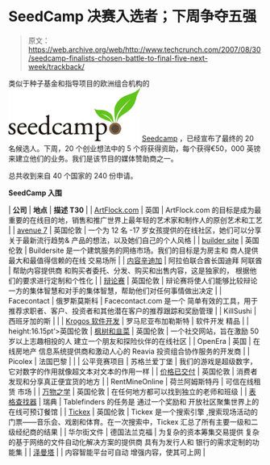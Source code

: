 # SeedCamp 决赛入选者；下周争夺五强

> 原文：<https://web.archive.org/web/http://www.techcrunch.com/2007/08/30/seedcamp-finalists-chosen-battle-to-final-five-next-week/trackback/>

类似于种子基金和指导项目的欧洲组合机构的![seedcamp.png](img/cd85eb5fe30689d229e60f7c4e5edee0.png) [Seedcamp](https://web.archive.org/web/20100901094317/http://www.crunchbase.com/company/seedcamp) ，已经宣布了最终的 20 名候选人。下周，20 个创业想法中的 5 个将获得资助，每个获得€50，000 英镑来建立他们的业务。我们是该节目的媒体赞助商之一。

总共收到来自 40 个国家的 240 份申请。

 **SeedCamp 入围**

| **公司**  | **地点** | **描述** **T30<o :p=""></o>** |
| [ArtFlock.com](https://web.archive.org/web/20100901094317/http://www.artflock.com/) | 英国 | ArtFlock.com 的目标是成为最重要的在线目的地，销售和推广世界上最年轻的艺术家和制作人的原创艺术和工艺 |
| [avenue 7](https://web.archive.org/web/20100901094317/http://www.avenue7.com/) | 英国伦敦 | 一个为 12 名
-17 岁女孩提供的在线社区，她们可以分享关于最新流行趋势&
产品的想法，以及她们自己的个人风格 |
| [builder site](https://web.archive.org/web/20100901094317/http://www.buildersite.co.uk/) | 英国伦敦 | Buildersite 是一个建筑服务的网络市场。我们的目标是为房主和
商人提供最大和最值得信赖的在线
交易场所 |
| [内容辛迪加](https://web.archive.org/web/20100901094317/http://www.contentsyndicate.com/) | 阿拉伯联合酋长国迪拜
阿联酋 | 帮助内容提供商
和购买者委托、分发、购买和出售内容，这是独家的，
根据他们的要求进行定制和个性化 |
| [辩论赛](https://web.archive.org/web/20100901094317/http://debatewise.com/) | 英国伦敦 | 辩论赛将使人们能够比较辩论一方的集体智慧和对手的集体智慧，帮助他们对任何事情做出决定 |
| Facecontact | 俄罗斯莫斯科 | Facecontact.com 是一个
简单有效的工具，用于
推荐求职者、客户、投资者和其他潜在客户<o :p="">的推荐跟踪和奖励管理</o> |
| KillSushi | 西班牙加的斯 |  |
| [Krogos 软件开发](https://web.archive.org/web/20100901094317/http://www.krogos.ro/) | 罗马尼亚布加勒斯特 | 软件开发
精品 |
| height:16.15pt’>英国伦敦 | [枫树和韭菜](https://web.archive.org/web/20100901094317/http://www.mapleandleek.com/) | 英国伦敦 | 一个社交网站，旨在激励 50 岁以上志趣相投的人
建立一个朋友和探险伙伴的在线社区 |
| OpenEra | 英国 | 在线房地产
信息系统提供商和激动人心的 Reavia
投资组合协作服务<o :p="">的开发商</o> |
| Picolex | 法国巴黎 |  |
| 公平竞赛项目 | 苏格兰爱丁堡 | 我们的游戏是超级数字，它对数字的作用就像超文本对文本的作用一样 |
| [价格已交付](https://web.archive.org/web/20100901094317/http://pricedelivered.co.uk/) | 英国伦敦 | 消费者发现和分享真正便宜货的地方 |
| RentMineOnline | 荷兰阿姆斯特丹 | 可信在线租赁
市场 |
| [万物之学](https://web.archive.org/web/20100901094317/http://www.schoolofeverything.com/) | 英国伦敦 | 在任何地方都可以找到独立的老师和班级 |
| [表格查找器](https://web.archive.org/web/20100901094317/http://www.tablefinder.com/eng/) | 瑞典 | Tablefinders 的任务是
通过一个奖励和
开放社区<o :p="">聚集世界上的在线可预订餐馆</o> |
| [Tickex](https://web.archive.org/web/20100901094317/http://www.tickex.com/) | 英国伦敦 | Tickex 是一个搜索引擎
,搜索现场活动的门票——音乐会、戏剧和体育。在一次搜索中，Tickex
汇总了所有主要一级和二级经纪商的结果 |
| 华尔街文件 | 德国法兰克福 | 为复杂的资本筹集交易提供
复杂的基于网络的文件自动化解决方案的提供商
具有为发行人和
银行<o :p="">的需求定制的功能集</o> |
| [泽曼塔](https://web.archive.org/web/20100901094317/http://www.zemanta.com/en/zaug/) |  | 内容智能平台可自动
增强内容，使其可上网 |